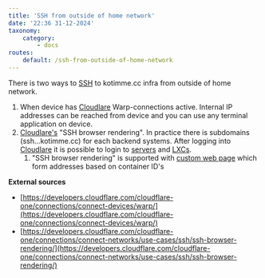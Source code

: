 ```yaml
---
title: 'SSH from outside of home network'
date: '22:36 31-12-2024'
taxonomy:
    category:
        - docs
routes:
    default: /ssh-from-outside-of-home-network
---
```


There is two ways to [SSH](/ssh) to kotimme.cc infra from outside of home network.

1. When device has [Cloudlare](/cloudflare) Warp-connections active. Internal IP addresses can be reached from device and you can use any terminal application on device.
2. [Cloudlare's](/cloudflare) "SSH browser rendering". In practice there is subdomains (ssh...kotimme.cc) for each backend systems. After logging into [Cloudlare](/cloudflare) it is possible to login to [servers](/computers) and [LXCs](https://wiki.kotimme.cc/en/lxc).
   1. "SSH browser rendering" is supported with [custom web page](/ssh-webpage) which form addresses based on container ID's 

**External sources**
* [https://developers.cloudflare.com/cloudflare-one/connections/connect-devices/warp/](https://developers.cloudflare.com/cloudflare-one/connections/connect-devices/warp/)
* [https://developers.cloudflare.com/cloudflare-one/connections/connect-networks/use-cases/ssh/ssh-browser-rendering/](https://developers.cloudflare.com/cloudflare-one/connections/connect-networks/use-cases/ssh/ssh-browser-rendering/)